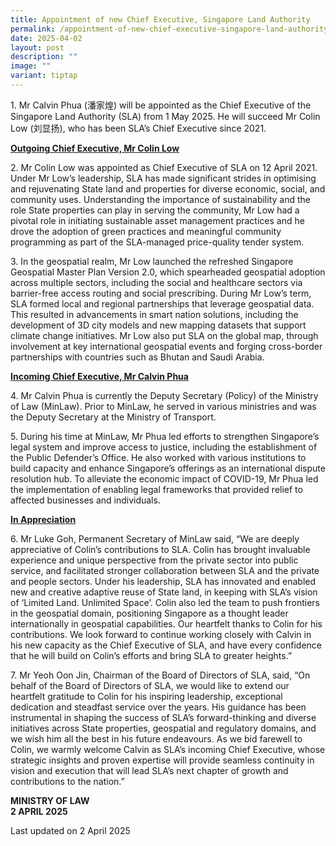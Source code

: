 ```yaml
---
title: Appointment of new Chief Executive, Singapore Land Authority
permalink: /appointment-of-new-chief-executive-singapore-land-authority/
date: 2025-04-02
layout: post
description: ""
image: ""
variant: tiptap
---
```

<p>1. Mr Calvin Phua (潘家煌) will be appointed as the Chief Executive of the
Singapore Land Authority (SLA) from 1 May 2025. He will succeed Mr Colin
Low (刘显扬), who has been SLA’s Chief Executive since 2021.
<br>
</p>
<p><strong><u>Outgoing Chief Executive, Mr Colin Low</u></strong>
</p>
<p>2. Mr Colin Low was appointed as Chief Executive of SLA on 12 April 2021.
Under Mr Low’s leadership, SLA has made significant strides in optimising
and rejuvenating State land and properties for diverse economic, social,
and community uses. Understanding the importance of sustainability and
the role State properties can play in serving the community, Mr Low had
a pivotal role in initiating sustainable asset management practices and
he drove the adoption of green practices and meaningful community programming
as part of the SLA-managed price-quality tender system.
<br>
</p>
<p>3. In the geospatial realm, Mr Low launched the refreshed Singapore Geospatial
Master Plan Version 2.0, which spearheaded geospatial adoption across multiple
sectors, including the social and healthcare sectors via barrier-free access
routing and social prescribing. During Mr Low’s term, SLA formed local
and regional partnerships that leverage geospatial data. This resulted
in advancements in smart nation solutions, including the development of
3D city models and new mapping datasets that support climate change initiatives.
Mr Low also put SLA on the global map, through involvement at key international
geospatial events and forging cross-border partnerships with countries
such as Bhutan and Saudi Arabia.
<br>
</p>
<p><strong><u>Incoming Chief Executive, Mr Calvin Phua</u></strong>
</p>
<p>4. Mr Calvin Phua is currently the Deputy Secretary (Policy) of the Ministry
of Law (MinLaw). Prior to MinLaw, he served in various ministries and was
the Deputy Secretary at the Ministry of Transport.
<br>
</p>
<p>5. During his time at MinLaw, Mr Phua led efforts to strengthen Singapore’s
legal system and improve access to justice, including the establishment
of the Public Defender’s Office. He also worked with various institutions
to build capacity and enhance Singapore’s offerings as an international
dispute resolution hub. To alleviate the economic impact of COVID-19, Mr
Phua led the implementation of enabling legal frameworks that provided
relief to affected businesses and individuals.
<br>
</p>
<p><strong><u>In Appreciation</u></strong>
</p>
<p>6. Mr Luke Goh, Permanent Secretary of MinLaw said, “We are deeply appreciative
of Colin’s contributions to SLA. Colin has brought invaluable experience
and unique perspective from the private sector into public service, and
facilitated stronger collaboration between SLA and the private and people
sectors. Under his leadership, SLA has innovated and enabled new and creative
adaptive reuse of State land, in keeping with SLA’s vision of ‘Limited
Land. Unlimited Space’. Colin also led the team to push frontiers in the
geospatial domain, positioning Singapore as a thought leader internationally
in geospatial capabilities. Our heartfelt thanks to Colin for his contributions.
We look forward to continue working closely with Calvin in his new capacity
as the Chief Executive of SLA, and have every confidence that he will build
on Colin’s efforts and bring SLA to greater heights.”
<br>
</p>
<p>7. Mr Yeoh Oon Jin, Chairman of the Board of Directors of SLA, said, “On
behalf of the Board of Directors of SLA, we would like to extend our heartfelt
gratitude to Colin for his inspiring leadership, exceptional dedication
and steadfast service over the years. His guidance has been instrumental
in shaping the success of SLA’s forward-thinking and diverse initiatives
across State properties, geospatial and regulatory domains, and we wish
him all the best in his future endeavours. As we bid farewell to Colin,
we warmly welcome Calvin as SLA’s incoming Chief Executive, whose strategic
insights and proven expertise will provide seamless continuity in vision
and execution that will lead SLA’s next chapter of growth and contributions
to the nation.”</p>
<p></p>
<p><strong>MINISTRY OF LAW</strong>
<br><strong>2 APRIL 2025</strong>
</p>
<p class="right-side-updated">Last updated on 2 April 2025</p>
